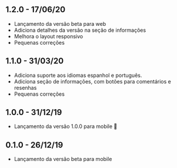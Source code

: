 ## 1.2.0 - 17/06/20

- Lançamento da versão beta para web
- Adiciona detalhes da versão na seção de informações
- Melhora o layout responsivo
- Pequenas correções

## 1.1.0 - 31/03/20

- Adiciona suporte aos idiomas espanhol e português.
- Adiciona seção de informações, com botões para comentários e resenhas
- Pequenas correções

## 1.0.0 - 31/12/19

- Lançamento da versão 1.0.0 para mobile 🚀

## 0.1.0 - 26/12/19

- Lançamento da versão beta para mobile
